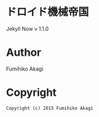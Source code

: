# ドロイド機械帝国
Jekyll Now v 1.1.0

# Author
Fumihiko Akagi

# Copyright
    Copyright (c) 2015 Fumihiko Akagi
